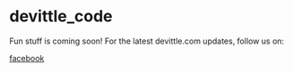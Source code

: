 # devittle_code

Fun stuff is coming soon! For the latest devittle.com updates, follow us on:

[facebook](https://www.facebook.com/profile.php?id=61559874428880)